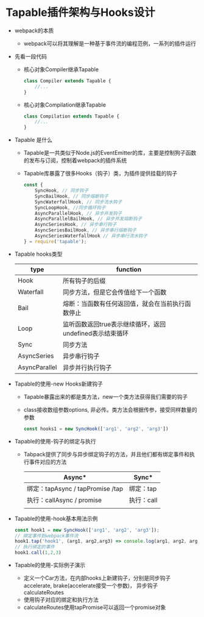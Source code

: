 # Tapable插件架构与Hooks设计

- webpack的本质

  - webpack可以将其理解是一种基于事件流的编程范例，一系列的插件运行

- 先看一段代码

  - 核心对象Compiler继承Tapable

    ```js
    class Compiler extends Tapable {
        //...
    }
    ```

    

  - 核心对象Compilation继承Tapable

    ```js
    class Compilation extends Tapable {
        //...
    }
    ```

- Tapable 是什么

  - Tapable是一共类似于Node.js的EventEmitter的库，主要是控制狗子函数的发布与订阅，控制着webpack的插件系统

  - Tapable库暴露了很多Hooks（钩子）类，为插件提供挂载的钩子

    ```js
    const {
        SyncHook, // 同步钩子
        SyncBailHook, // 同步熔断钩子
        SyncWaterfallHook, // 同步流水钩子
        SyncLoopHook, //同步循环钩子
        AsyncParallelHook, // 异步并发钩子
        AsyncParallelBailHook, // 异步并发熔断钩子
        AsyncSeriesHook, // 异步串行钩子
        AsyncSeriesBailHook, // 异步串行熔断钩子
        AsyncSeriesWaterfallHook // 异步串行流水钩子
    } = require('tapable');
    ```

- Tapable hooks类型

  | type          | function                                                |
  | ------------- | ------------------------------------------------------- |
  | Hook          | 所有钩子的后缀                                          |
  | Waterfall     | 同步方法，但是它会传值给下一个函数                      |
  | Bail          | 熔断：当函数有任何返回值，就会在当前执行函数停止        |
  | Loop          | 监听函数返回true表示继续循环，返回undefined表示结束循环 |
  | Sync          | 同步方法                                                |
  | AsyncSeries   | 异步串行钩子                                            |
  | AsyncParallel | 异步并行执行钩子                                        |

- Tapable的使用-new Hooks新建钩子

  - Tapable暴露出来的都是类方法，new一个类方法获得我们需要的钩子

  - class接收数组参数options, 非必传。类方法会根据传参，接受同样数量的参数

    ```js
    const hooks1 = new SyncHook(['arg1', 'arg2', 'arg3'])
    ```

- Tapable的使用-钩子的绑定与执行

  - Tabpack提供了同步与异步绑定钩子的方法，并且他们都有绑定事件和执行事件对应的方法

    | Async*                           | Sync*      |
    | -------------------------------- | ---------- |
    | 绑定：tapAsync / tapPromise /tap | 绑定：tap  |
    | 执行：callAsync / promise        | 执行：call |
    |                                  |            |

- Tapable的使用-hook基本用法示例

  ```js
  const hook1 = new SyncHook(['arg1', 'arg2', 'arg3']);
  // 绑定事件到webpack事件流
  hook1.tap('hook1', (arg1, arg2,arg3) => console.log(arg1, arg2, arg3)) // 1, 2, 3
  // 执行绑定的事件
  hook1.call(1,2,3)
  ```

- Tapable的使用-实际例子演示

  - 定义一个Car方法，在内部hooks上新建钩子，分别是同步钩子accelerate, brake(accelerate接受一个参数)， 异步钩子calculateRoutes
  - 使用钩子对应的绑定和执行方法
  - calculateRoutes使用tapPromise可以返回一个promise对象